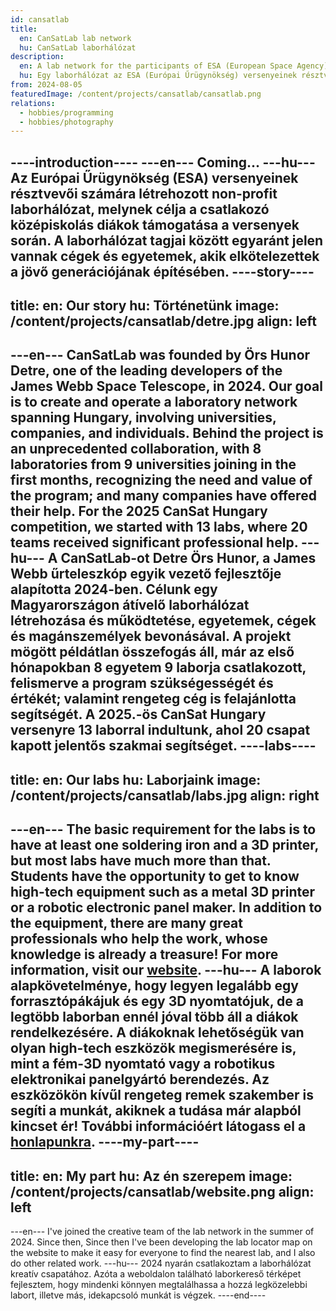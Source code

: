 ```yaml
---
id: cansatlab
title:
  en: CanSatLab lab network
  hu: CanSatLab laborhálózat
description:
  en: A lab network for the participants of ESA (European Space Agency) competitions.
  hu: Egy laborhálózat az ESA (Európai Űrügynökség) versenyeinek résztvevői számára.
from: 2024-08-05
featuredImage: /content/projects/cansatlab/cansatlab.png
relations:
  - hobbies/programming
  - hobbies/photography
---
```

----introduction----
---en---
Coming...
---hu---
Az Európai Űrügynökség (ESA) versenyeinek résztvevői számára létrehozott non-profit laborhálózat,
melynek célja a csatlakozó középiskolás diákok támogatása a versenyek során. A laborhálózat tagjai
között egyaránt jelen vannak cégek és egyetemek, akik elkötelezettek a jövő generációjának építésében.
----story----
---
title:
  en: Our story
  hu: Történetünk
image: /content/projects/cansatlab/detre.jpg
align: left
---
---en---
CanSatLab was founded by Örs Hunor Detre, one of the leading developers of the James Webb Space Telescope, in 2024.
Our goal is to create and operate a laboratory network spanning Hungary, involving universities, companies, and individuals.
Behind the project is an unprecedented collaboration, with 8 laboratories from 9 universities joining in the first months,
recognizing the need and value of the program; and many companies have offered their help.
For the 2025 CanSat Hungary competition, we started with 13 labs, where 20 teams received significant professional help.
---hu---
A CanSatLab-ot Detre Örs Hunor, a James Webb űrteleszkóp egyik vezető fejlesztője alapította 2024-ben.
Célunk egy Magyarországon átívelő laborhálózat létrehozása és működtetése, egyetemek, cégek és magánszemélyek
bevonásával. A projekt mögött példátlan összefogás áll, már az első hónapokban 8 egyetem 9 laborja csatlakozott,
felismerve a program szükségességét és értékét; valamint rengeteg cég is felajánlotta segítségét.
A 2025.-ös CanSat Hungary versenyre 13 laborral indultunk, ahol 20 csapat kapott jelentős szakmai segítséget.
----labs----
---
title:
  en: Our labs
  hu: Laborjaink
image: /content/projects/cansatlab/labs.jpg
align: right
---
---en---
The basic requirement for the labs is to have at least one soldering iron and a 3D printer,
but most labs have much more than that. Students have the opportunity to get to know high-tech
equipment such as a metal 3D printer or a robotic electronic panel maker. In addition to the equipment,
there are many great professionals who help the work, whose knowledge is already a treasure!
For more information, visit our [website](https://cansatlab.hu/).
---hu---
A laborok alapkövetelménye, hogy legyen legalább egy forrasztópákájuk és egy 3D nyomtatójuk,
de a legtöbb laborban ennél jóval több áll a diákok rendelkezésére. A diákoknak lehetőségük van olyan
high-tech eszközök megismerésére is, mint a fém-3D nyomtató vagy a robotikus elektronikai panelgyártó
berendezés. Az eszközökön kívűl rengeteg remek szakember is segíti a munkát, akiknek a tudása már alapból
kincset ér! További információért látogass el a [honlapunkra](https://cansatlab.hu/).
----my-part----
---
title:
  en: My part
  hu: Az én szerepem
image: /content/projects/cansatlab/website.png
align: left
---
---en---
I've joined the creative team of the lab network in the summer of 2024. Since then, Since then I've
been developing the lab locator map on the website to make it easy for everyone to find the nearest lab,
and I also do other related work.
---hu---
2024 nyarán csatlakoztam a laborhálózat kreatív csapatához. Azóta a weboldalon található laborkereső
térképet fejlesztem, hogy mindenki könnyen megtalálhassa a hozzá legközelebbi labort, illetve más, idekapcsoló
munkát is végzek.
----end----
